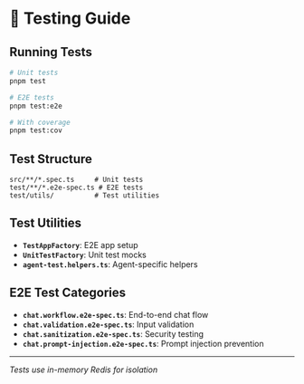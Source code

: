 # 🧪 Testing Guide

## Running Tests

```bash
# Unit tests
pnpm test

# E2E tests  
pnpm test:e2e

# With coverage
pnpm test:cov
```

## Test Structure

```
src/**/*.spec.ts     # Unit tests
test/**/*.e2e-spec.ts # E2E tests
test/utils/          # Test utilities
```

## Test Utilities

- **`TestAppFactory`**: E2E app setup
- **`UnitTestFactory`**: Unit test mocks
- **`agent-test.helpers.ts`**: Agent-specific helpers

## E2E Test Categories

- **`chat.workflow.e2e-spec.ts`**: End-to-end chat flow
- **`chat.validation.e2e-spec.ts`**: Input validation  
- **`chat.sanitization.e2e-spec.ts`**: Security testing
- **`chat.prompt-injection.e2e-spec.ts`**: Prompt injection prevention

---
*Tests use in-memory Redis for isolation*
